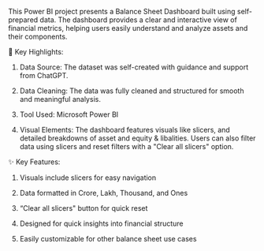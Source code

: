 This Power BI project presents a Balance Sheet Dashboard built using self-prepared data. The dashboard provides a clear and interactive view of financial metrics, helping users easily understand and analyze assets and their components.

📌 Key Highlights:

1. Data Source: The dataset was self-created with guidance and support from ChatGPT.

2. Data Cleaning: The data was fully cleaned and structured for smooth and meaningful analysis.

3. Tool Used: Microsoft Power BI

4. Visual Elements: The dashboard features visuals like slicers, and detailed breakdowns of asset and  equity & libalities. Users can also filter data using slicers and reset filters with a "Clear all slicers" option.

✨ Key Features:

1. Visuals include slicers for easy navigation

2. Data formatted in Crore, Lakh, Thousand, and Ones

3. “Clear all slicers" button for quick reset

4. Designed for quick insights into financial structure

5. Easily customizable for other balance sheet use cases

